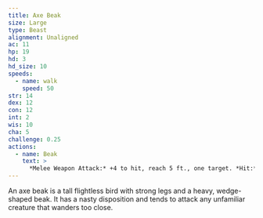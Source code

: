 ```yaml
---
title: Axe Beak
size: Large
type: Beast
alignment: Unaligned
ac: 11
hp: 19
hd: 3
hd_size: 10
speeds:
  - name: walk
    speed: 50
str: 14
dex: 12
con: 12
int: 2
wis: 10
cha: 5
challenge: 0.25
actions:
  - name: Beak
    text: >
      *Melee Weapon Attack:* +4 to hit, reach 5 ft., one target. *Hit:* 6 (1d8 + 2) slashing damage.
---
```


An axe beak is a tall flightless bird with strong legs and a heavy, wedge-shaped beak. It has a nasty disposition and tends to attack any unfamiliar creature that wanders too close.
